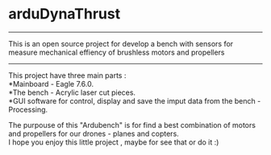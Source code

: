# arduDynaThrust
**********************************************************************************************************************************
This is an open source project for develop a bench with sensors for measure mechanical effiency of brushless motors and propellers
**********************************************************************************************************************************
This project have three main parts :                                                                                               
*Mainboard - Eagle 7.6.0.                                                                                                                  
*The bench - Acrylic laser cut pieces.                                                                                                             
*GUI software for control, display and save the imput data from the bench - Processing.                                                                                  

The purpouse of this "Ardubench" is for find a best combination of motors and propellers for our drones - planes and copters.  
I hope you enjoy this little project , maybe for see that or do it :) 
